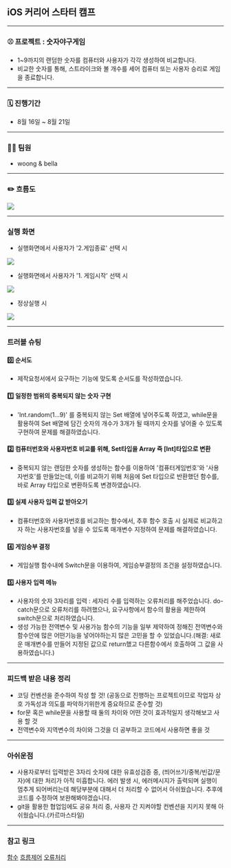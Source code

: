 
## iOS 커리어 스타터 캠프
---
### ⚾️ 프로젝트 : 숫자야구게임
- 1~9까지의 랜덤한 숫자를 컴퓨터와 사용자가 각각 생성하여 비교합니다.
- 비교한 숫자를 통해, 스트라이크와 볼 개수를 세어 컴퓨터 또는 사용자 승리로 게임을 종료합니다.
---
### 🗓 진행기간
- 8월 16일 ~ 8월 21일
---
### 🙌🏼 팀원
- woong & bella
---
### ✏️ 흐름도
![](https://i.imgur.com/eUdtK8Y.jpg)

---

### 실행 화면
- 실행화면에서 사용자가 '2.게임종료' 선택 시


![](https://i.imgur.com/0vhQ8xt.png)

- 실행화면에서 사용자가 '1. 게임시작' 선택 시

![](https://i.imgur.com/N38iNwM.png)


- 정상실행 시

![](https://i.imgur.com/IF4ThTH.png)

---
### 트러블 슈팅

#### 0️⃣ 순서도 
- 제작요청서에서 요구하는 기능에 맞도록 순서도를 작성하였습니다.


#### 1️⃣ 일정한 범위의 중복되지 않는 숫자 구현
- 'Int.random(1...9)' 를 중복되지 않는 Set 배열에 넣어주도록 하였고, while문을 활용하여 Set 배열에 담긴 숫자의 개수가 3개가 될 때까지 숫자를 넣어줄 수 있도록 구현하여 문제를 해결하였습니다. 

#### 2️⃣ 컴퓨터번호와 사용자번호 비교를 위해, Set<Int>타입을 Array<Int> 즉 [Int]타입으로 변환
- 중복되지 않는 랜덤한 숫자를 생성하는 함수를 이용하여 '컴퓨터게임번호'와 '사용자번호'를 만들었는데, 이를 비교하기 위해 처음에 Set<Int> 타입으로 반환했던 함수를, 바로 Array 타입으로 변환하도록 변경하였습니다.
    
#### 3️⃣ 실제 사용자 입력 값 받아오기
- 컴퓨터번호와 사용자번호를 비교하는 함수에서, 추후 함수 호출 시 실제로 비교하고자 하는 사용자번호를 넣을 수 있도록 매개변수 지정하여 문제를 해결하였습니다. 

#### 4️⃣ 게임승부 결정
- 게임실행 함수내에 Switch문을 이용하여, 게임승부결정의 조건을 설정하였습니다. 

#### 5️⃣ 사용자 입력 메뉴
- 사용자의 숫자 3자리를 입력 : 세자리 수를 입력하는 오류처리를 해주었습니다. do-catch문으로 오류처리를 하려했으나, 요구사항에서 함수의 활용을 제한하여 switch문으로 처리하였습니다.
- 생성 가능한 전역변수 및 사용가능 함수의 기능을 일부 제약하여 정해진 전역변수와 함수안에 많은 어떤기능을 넣어야하는지 많은 고민을 할 수 있었습니다.(해결: 새로운 매개변수를 만들어 지정된 값으로 return했고 다른함수에서 호출하여 그 값을 사용하였습니다.)
 
    
---
### 피드백 받은 내용 정리
- 코딩 컨벤션을 준수하여 작성 할 것!
(공동으로 진행하는 프로젝트이므로 작업자 상호 가독성과 의도를 파악하기위한게 중요하므로 준수할 것)
- for문 혹은 while문을 사용할 때 둘의 차이와 어떤 것이 효과적일지 생각해보고 사용 할 것
- 전역변수와 지역변수의 차이와 그것을 더 공부하고 코드에서 사용하면 좋을 것
---
### 아쉬운점
- 사용자로부터 입력받은 3자리 숫자에 대한 유효성검증 중, (띄어쓰기/중복/빈값/문자)에 대한 처리가 아직 미흡합니다. 에러 발생 시, 에러메시지가 출력되며 실행이 멈추게 되어버리는데 해당부분에 대해서 더 처리할 수 없어서 아쉬웠습니다. 추후에 코드를 수정하여 보완해봐야겠습니다.
- git을 활용한 협업임에도 공유 처리 중, 사용자 간 지켜야할 컨벤션을 지키지 못해 아쉬웠습니다.(카르마스타일)
    
---
### 참고 링크
[함수](https://docs.swift.org/swift-book/LanguageGuide/Functions.html)
[흐름제어](https://docs.swift.org/swift-book/LanguageGuide/ControlFlow.html)
[오류처리](https://www.youtube.com/watch?v=l0fGtNnNsJg)
    

